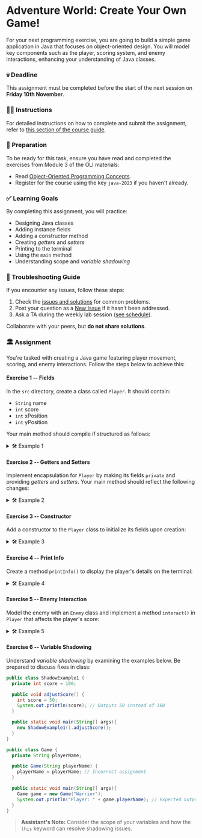 # Adventure World: Create Your Own Game!

For your next programming exercise, you are going to build a simple game application in Java that focuses on object-oriented design. You will model key components such as the player, scoring system, and enemy interactions, enhancing your understanding of Java classes.

### 💀 Deadline

This assignment must be completed before the start of the next session on **Friday 10th November**.

### 👩‍🏫 Instructions

For detailed instructions on how to complete and submit the assignment, refer to [this section of the course guide](https://example.com/course-guide#assignments).

### 📝 Preparation

To be ready for this task, ensure you have read and completed the exercises from Module 3 of the OLI materials:

- Read [Object-Oriented Programming Concepts](https://example.com/oli/module3).
- Register for the course using the key `java-2023` if you haven't already.

### ✅ Learning Goals

By completing this assignment, you will practice:

- Designing Java classes
- Adding instance fields
- Adding a constructor method
- Creating *getters* and *setters*
- Printing to the terminal
- Using the `main` method
- Understanding scope and *variable shadowing*

### 🚨 Troubleshooting Guide

If you encounter any issues, follow these steps:

1. Check the [issues and solutions](https://example.com/help/issues) for common problems.
2. Post your question as a [New Issue](https://example.com/help/issues/new) if it hasn't been addressed.
3. Ask a TA during the weekly lab session ([see schedule](https://example.com/schedule)).

Collaborate with your peers, but **do not share solutions**.

### 🏛 Assignment

You're tasked with creating a Java game featuring player movement, scoring, and enemy interactions. Follow the steps below to achieve this:

#### Exercise 1 -- Fields

In the `src` directory, create a class called `Player`. It should contain:

- `String` name
- `int` score
- `int` xPosition
- `int` yPosition

Your main method should compile if structured as follows:

<details>
  <summary> 🛠 Example 1 </summary>

  ```java
  class Player {

    // Add your fields

    public static void main(String[] args) {
      Player hero = new Player();
      
      // Assign values
      hero.name = "Hero";
      hero.score = 0;
      hero.xPosition = 0;
      hero.yPosition = 0;

      System.out.println("Player: " + hero.name);
      System.out.println("Score: " + hero.score);
      System.out.println("Position: (" + hero.xPosition + ", " + hero.yPosition + ")");
    }

  }
  ```
</details>

#### Exercise 2 -- Getters and Setters

Implement encapsulation for `Player` by making its fields `private` and providing *getters* and *setters*. Your main method should reflect the following changes:

<details>
  <summary> 🛠 Example 2 </summary>

  ```java
  class Player {

    // Private fields and corresponding getters and setters
    
    public static void main(String[] args) {
      Player hero = new Player();
      
      hero.setName("Hero");
      hero.setScore(0);
      hero.setXPosition(0);
      hero.setYPosition(0);

      System.out.println("Player: " + hero.getName());
      System.out.println("Score: " + hero.getScore());
      System.out.println("Position: (" + hero.getXPosition() + ", " + hero.getYPosition() + ")");
    }

  }
  ```
</details>

#### Exercise 3 -- Constructor

Add a constructor to the `Player` class to initialize its fields upon creation:

<details>
  <summary> 🛠 Example 3 </summary>

  ```java
  public static void main(String[] args) {
    Player hero = new Player("Hero", 0, 0, 0);
    
    hero.printInfo();
  }
  ```
</details>

#### Exercise 4 -- Print Info

Create a method `printInfo()` to display the player's details on the terminal:

<details>
  <summary> 🛠 Example 4 </summary>

  ```java
  Player hero = new Player("Hero", 0, 0, 0);
  hero.printInfo();
  ```

  ```
  > Player: Hero
  > Score: 0
  > Position: (0, 0)
  ```
</details>

#### Exercise 5 -- Enemy Interaction

Model the enemy with an `Enemy` class and implement a method `interact()` in `Player` that affects the player's score:

<details>
  <summary> 🛠 Example 5 </summary>

  ```java
  Player hero = new Player("Hero", 0, 0, 0);
  Enemy goblin = new Enemy("Goblin", 5);

  hero.interact(goblin);
  ```

  ```
  > Player Hero encountered Goblin!
  > Hero's new score: 5
  ```
</details>

#### Exercise 6 -- Variable Shadowing

Understand *variable shadowing* by examining the examples below. Be prepared to discuss fixes in class:

```Java
public class ShadowExample1 {
  private int score = 100;

  public void adjustScore() {
    int score = 50;
    System.out.println(score); // Outputs 50 instead of 100
  }

  public static void main(String[] args){
    new ShadowExample1().adjustScore();
  }
}
```

```Java
public class Game {
  private String playerName;

  public Game(String playerName) {
    playerName = playerName; // Incorrect assignment
  }

  public static void main(String[] args){
    Game game = new Game("Warrior");
    System.out.println("Player: " + game.playerName); // Expected output "Warrior"
  }
}
```

> **Assistant's Note:** Consider the scope of your variables and how the `this` keyword can resolve shadowing issues.